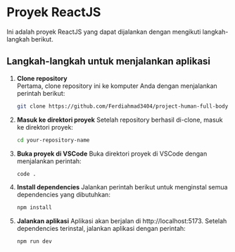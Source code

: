 # Proyek ReactJS

Ini adalah proyek ReactJS yang dapat dijalankan dengan mengikuti langkah-langkah berikut.

## Langkah-langkah untuk menjalankan aplikasi

1. **Clone repository**  
   Pertama, clone repository ini ke komputer Anda dengan menjalankan perintah berikut:
   
   ```bash
   git clone https://github.com/Ferdiahmad3404/project-human-full-body-motion-capture/tree/main

2. **Masuk ke direktori proyek**
    Setelah repository berhasil di-clone, masuk ke direktori proyek:
   
    ```bash
    cd your-repository-name

4. **Buka proyek di VSCode**
    Buka direktori proyek di VSCode dengan menjalankan perintah:
   
    ```bash
    code .

6. **Install dependencies**
    Jalankan perintah berikut untuk menginstal semua dependencies yang dibutuhkan:
   
    ```bash
    npm install

8. **Jalankan aplikasi**
   Aplikasi akan berjalan di http://localhost:5173.
   Setelah dependencies terinstal, jalankan aplikasi dengan perintah:
   
    ```bash
    npm run dev
